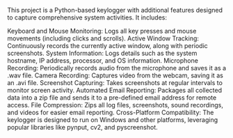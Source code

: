 This project is a Python-based keylogger with additional features designed to capture comprehensive system activities. It includes:

Keyboard and Mouse Monitoring: Logs all key presses and mouse movements (including clicks and scrolls).
Active Window Tracking: Continuously records the currently active window, along with periodic screenshots.
System Information: Logs details such as the system hostname, IP address, processor, and OS information.
Microphone Recording: Periodically records audio from the microphone and saves it as a .wav file.
Camera Recording: Captures video from the webcam, saving it as an .avi file.
Screenshot Capturing: Takes screenshots at regular intervals to monitor screen activity.
Automated Email Reporting: Packages all collected data into a zip file and sends it to a pre-defined email address for remote access.
File Compression: Zips all log files, screenshots, sound recordings, and videos for easier email reporting.
Cross-Platform Compatibility: The keylogger is designed to run on Windows and other platforms, leveraging popular libraries like pynput, cv2, and pyscreenshot.
